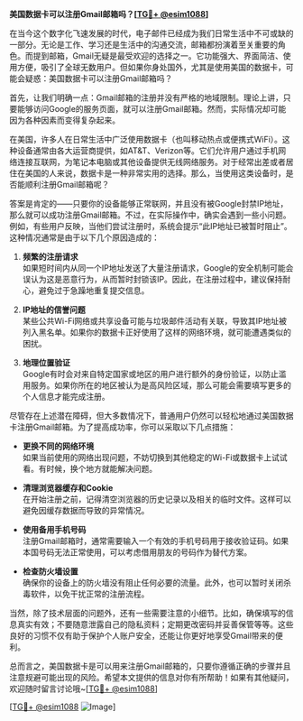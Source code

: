**美国数据卡可以注册Gmail邮箱吗？[[TG💪+ @esim1088](https://t.me/s/esim1088)]**

在当今这个数字化飞速发展的时代，电子邮件已经成为我们日常生活中不可或缺的一部分。无论是工作、学习还是生活中的沟通交流，邮箱都扮演着至关重要的角色。而提到邮箱，Gmail无疑是最受欢迎的选择之一。它功能强大、界面简洁、使用方便，吸引了全球无数用户。但如果你身处国外，尤其是使用美国的数据卡，可能会疑惑：美国数据卡可以注册Gmail邮箱吗？

首先，让我们明确一点：Gmail邮箱的注册并没有严格的地域限制。理论上讲，只要能够访问Google的服务页面，就可以注册Gmail邮箱。然而，实际情况却可能因为各种因素而变得复杂起来。

在美国，许多人在日常生活中广泛使用数据卡（也叫移动热点或便携式WiFi）。这种设备通常由各大运营商提供，如AT&T、Verizon等。它们允许用户通过手机网络连接互联网，为笔记本电脑或其他设备提供无线网络服务。对于经常出差或者居住在美国的人来说，数据卡是一种非常实用的选择。那么，当使用这类设备时，是否能顺利注册Gmail邮箱呢？

答案是肯定的——只要你的设备能够正常联网，并且没有被Google封禁IP地址，那么就可以成功注册Gmail邮箱。不过，在实际操作中，确实会遇到一些小问题。例如，有些用户反映，当他们尝试注册时，系统会提示“此IP地址已被暂时阻止”。这种情况通常是由于以下几个原因造成的：

1. **频繁的注册请求**  
   如果短时间内从同一个IP地址发送了大量注册请求，Google的安全机制可能会误认为这是恶意行为，从而暂时封锁该IP。因此，在注册过程中，建议保持耐心，避免过于急躁地重复提交信息。

2. **IP地址的信誉问题**  
   某些公共Wi-Fi网络或共享设备可能与垃圾邮件活动有关联，导致其IP地址被列入黑名单。如果你的数据卡正好使用了这样的网络环境，就可能遭遇类似的困扰。

3. **地理位置验证**  
   Google有时会对来自特定国家或地区的用户进行额外的身份验证，以防止滥用服务。如果你所在的地区被认为是高风险区域，那么可能会需要填写更多的个人信息才能完成注册。

尽管存在上述潜在障碍，但大多数情况下，普通用户仍然可以轻松地通过美国数据卡注册Gmail邮箱。为了提高成功率，你可以采取以下几点措施：

- **更换不同的网络环境**  
  如果当前使用的网络出现问题，不妨切换到其他稳定的Wi-Fi或数据卡上试试看。有时候，换个地方就能解决问题。

- **清理浏览器缓存和Cookie**  
  在开始注册之前，记得清空浏览器的历史记录以及相关的临时文件。这样可以避免因缓存数据而导致的异常情况。

- **使用备用手机号码**  
  注册Gmail邮箱时，通常需要输入一个有效的手机号码用于接收验证码。如果本国号码无法正常使用，可以考虑借用朋友的号码作为替代方案。

- **检查防火墙设置**  
  确保你的设备上的防火墙没有阻止任何必要的流量。此外，也可以暂时关闭杀毒软件，以免干扰正常的注册流程。

当然，除了技术层面的问题外，还有一些需要注意的小细节。比如，确保填写的信息真实有效；不要随意泄露自己的隐私资料；定期更改密码并妥善保管等等。这些良好的习惯不仅有助于保护个人账户安全，还能让你更好地享受Gmail带来的便利。

总而言之，美国数据卡是可以用来注册Gmail邮箱的，只要你遵循正确的步骤并且注意规避可能出现的风险。希望本文提供的信息对你有所帮助！如果有其他疑问，欢迎随时留言讨论哦~[[TG💪+ @esim1088](https://t.me/s/esim1088)]

[[TG💪+ @esim1088](https://t.me/s/esim1088) ![Image](https://i.postimg.cc/4NQfJmqS/Snipaste-2025-05-13-00-14-12.png)]